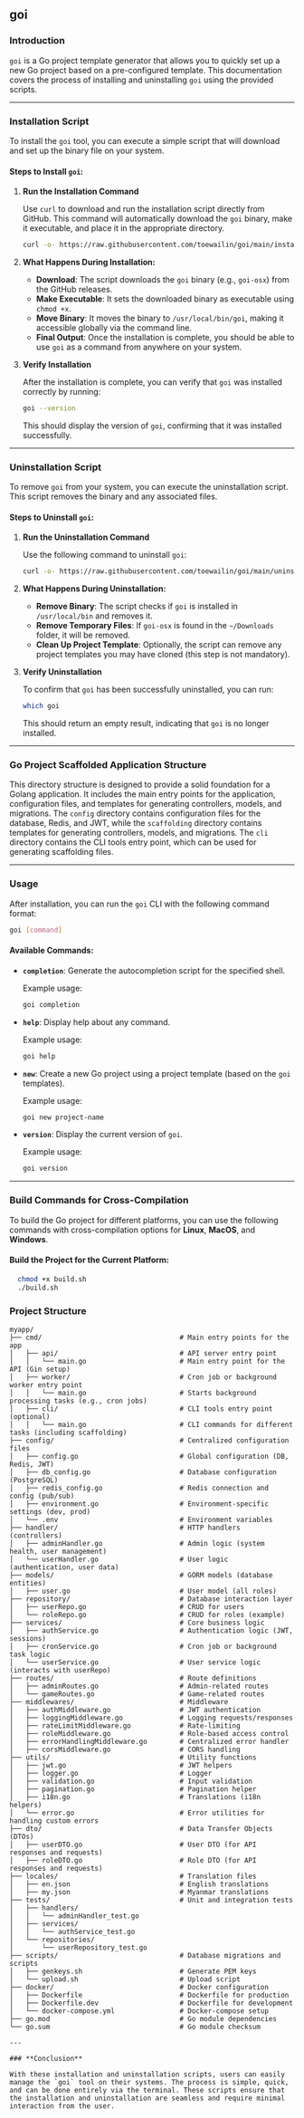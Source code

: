 ## **goi**

### **Introduction**

`goi` is a Go project template generator that allows you to quickly set up a new Go project based on a pre-configured template. This documentation covers the process of installing and uninstalling `goi` using the provided scripts.

---

### **Installation Script**

To install the `goi` tool, you can execute a simple script that will download and set up the binary file on your system.

#### **Steps to Install `goi`:**

1. **Run the Installation Command**

   Use `curl` to download and run the installation script directly from GitHub. This command will automatically download the `goi` binary, make it executable, and place it in the appropriate directory.

   ```bash
   curl -o- https://raw.githubusercontent.com/toewailin/goi/main/install_goi.sh | bash
   ```

2. **What Happens During Installation:**

   * **Download**: The script downloads the `goi` binary (e.g., `goi-osx`) from the GitHub releases.
   * **Make Executable**: It sets the downloaded binary as executable using `chmod +x`.
   * **Move Binary**: It moves the binary to `/usr/local/bin/goi`, making it accessible globally via the command line.
   * **Final Output**: Once the installation is complete, you should be able to use `goi` as a command from anywhere on your system.

3. **Verify Installation**

   After the installation is complete, you can verify that `goi` was installed correctly by running:

   ```bash
   goi --version
   ```

   This should display the version of `goi`, confirming that it was installed successfully.

---

### **Uninstallation Script**

To remove `goi` from your system, you can execute the uninstallation script. This script removes the binary and any associated files.

#### **Steps to Uninstall `goi`:**

1. **Run the Uninstallation Command**

   Use the following command to uninstall `goi`:

   ```bash
   curl -o- https://raw.githubusercontent.com/toewailin/goi/main/uninstall_goi.sh | bash
   ```

2. **What Happens During Uninstallation:**

   * **Remove Binary**: The script checks if `goi` is installed in `/usr/local/bin` and removes it.
   * **Remove Temporary Files**: If `goi-osx` is found in the `~/Downloads` folder, it will be removed.
   * **Clean Up Project Template**: Optionally, the script can remove any project templates you may have cloned (this step is not mandatory).

3. **Verify Uninstallation**

   To confirm that `goi` has been successfully uninstalled, you can run:

   ```bash
   which goi
   ```

   This should return an empty result, indicating that `goi` is no longer installed.

---

### **Go Project Scaffolded Application Structure**

This directory structure is designed to provide a solid foundation for a Golang application. It includes the main entry points for the application, configuration files, and templates for generating controllers, models, and migrations. The `config` directory contains configuration files for the database, Redis, and JWT, while the `scaffolding` directory contains templates for generating controllers, models, and migrations. The `cli` directory contains the CLI tools entry point, which can be used for generating scaffolding files.

---

### **Usage**

After installation, you can run the `goi` CLI with the following command format:

```bash
goi [command]
```

#### **Available Commands:**

* **`completion`**: Generate the autocompletion script for the specified shell.

  Example usage:

  ```bash
  goi completion
  ```

* **`help`**: Display help about any command.

  Example usage:

  ```bash
  goi help
  ```

* **`new`**: Create a new Go project using a project template (based on the `goi` templates).

  Example usage:

  ```bash
  goi new project-name
  ```

* **`version`**: Display the current version of `goi`.

  Example usage:

  ```bash
  goi version
  ```

---

### **Build Commands for Cross-Compilation**

To build the Go project for different platforms, you can use the following commands with cross-compilation options for **Linux**, **MacOS**, and **Windows**.

#### **Build the Project for the Current Platform:**

```bash
  chmod +x build.sh
  ./build.sh
```

### **Project Structure**

```plaintext
myapp/
├── cmd/                                  # Main entry points for the app
│   ├── api/                              # API server entry point
│   │   └── main.go                       # Main entry point for the API (Gin setup)
│   ├── worker/                           # Cron job or background worker entry point
│   │   └── main.go                       # Starts background processing tasks (e.g., cron jobs)
│   ├── cli/                              # CLI tools entry point (optional)
│   │   └── main.go                       # CLI commands for different tasks (including scaffolding)
├── config/                               # Centralized configuration files
│   ├── config.go                         # Global configuration (DB, Redis, JWT)
│   ├── db_config.go                      # Database configuration (PostgreSQL)
│   ├── redis_config.go                   # Redis connection and config (pub/sub)
│   ├── environment.go                    # Environment-specific settings (dev, prod)
│   └── .env                              # Environment variables
├── handler/                              # HTTP handlers (controllers)
│   ├── adminHandler.go                   # Admin logic (system health, user management)
│   └── userHandler.go                    # User logic (authentication, user data)
├── models/                               # GORM models (database entities)
│   ├── user.go                           # User model (all roles)
├── repository/                           # Database interaction layer
│   ├── userRepo.go                       # CRUD for users
│   └── roleRepo.go                       # CRUD for roles (example)
├── services/                             # Core business logic
│   ├── authService.go                    # Authentication logic (JWT, sessions)
│   ├── cronService.go                    # Cron job or background task logic
│   └── userService.go                    # User service logic (interacts with userRepo)
├── routes/                               # Route definitions
│   ├── adminRoutes.go                    # Admin-related routes
│   └── gameRoutes.go                     # Game-related routes
├── middlewares/                          # Middleware
│   ├── authMiddleware.go                 # JWT authentication
│   ├── loggingMiddleware.go              # Logging requests/responses
│   ├── rateLimitMiddleware.go            # Rate-limiting
│   ├── roleMiddleware.go                 # Role-based access control
│   ├── errorHandlingMiddleware.go        # Centralized error handler
│   ├── corsMiddleware.go                 # CORS handling
├── utils/                                # Utility functions
│   ├── jwt.go                            # JWT helpers
│   ├── logger.go                         # Logger
│   ├── validation.go                     # Input validation
│   ├── pagination.go                     # Pagination helper
│   ├── i18n.go                           # Translations (i18n helpers)
│   └── error.go                          # Error utilities for handling custom errors
├── dto/                                  # Data Transfer Objects (DTOs)
│   ├── userDTO.go                        # User DTO (for API responses and requests)
│   ├── roleDTO.go                        # Role DTO (for API responses and requests)
├── locales/                              # Translation files
│   ├── en.json                           # English translations
│   ├── my.json                           # Myanmar translations
├── tests/                                # Unit and integration tests
│   ├── handlers/
│   │   └── adminHandler_test.go
│   ├── services/
│   │   └── authService_test.go
│   └── repositories/
│       └── userRepository_test.go
├── scripts/                              # Database migrations and scripts
│   ├── genkeys.sh                        # Generate PEM keys
│   └── upload.sh                         # Upload script
├── docker/                               # Docker configuration
│   ├── Dockerfile                        # Dockerfile for production
│   ├── Dockerfile.dev                    # Dockerfile for development
│   └── docker-compose.yml                # Docker-compose setup
├── go.mod                                # Go module dependencies
└── go.sum                                # Go module checksum

---

### **Conclusion**

With these installation and uninstallation scripts, users can easily manage the `goi` tool on their systems. The process is simple, quick, and can be done entirely via the terminal. These scripts ensure that the installation and uninstallation are seamless and require minimal interaction from the user.
